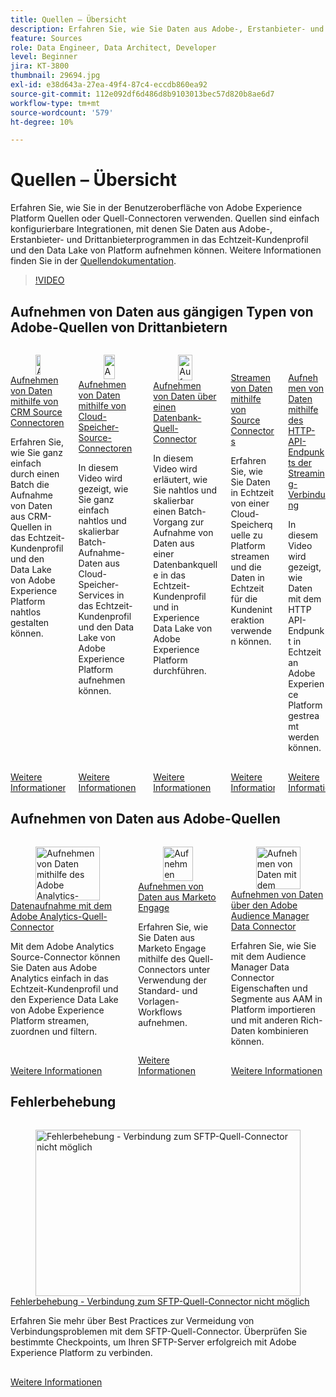 ```yaml
---
title: Quellen – Übersicht
description: Erfahren Sie, wie Sie Daten aus Adobe-, Erstanbieter- und Drittanbieter-Anwendungen einfach in das Echtzeit-Kundenprofil und den Daten-Pool von Platform aufnehmen können.
feature: Sources
role: Data Engineer, Data Architect, Developer
level: Beginner
jira: KT-3800
thumbnail: 29694.jpg
exl-id: e38d643a-27ea-49f4-87c4-eccdb860ea92
source-git-commit: 112e092df6d486d8b9103013bec57d820b8ae6d7
workflow-type: tm+mt
source-wordcount: '579'
ht-degree: 10%

---
```


# Quellen – Übersicht

Erfahren Sie, wie Sie in der Benutzeroberfläche von Adobe Experience Platform Quellen oder Quell-Connectoren verwenden. Quellen sind einfach konfigurierbare Integrationen, mit denen Sie Daten aus Adobe-, Erstanbieter- und Drittanbieterprogrammen in das Echtzeit-Kundenprofil und den Data Lake von Platform aufnehmen können. Weitere Informationen finden Sie in der [Quellendokumentation](https://experienceleague.adobe.com/docs/experience-platform/sources/home.html?lang=de).

>[!VIDEO](https://video.tv.adobe.com/v/29694?learn=on&enablevpops)

<!--should have a whole section for data prep-->

## Aufnehmen von Daten aus gängigen Typen von Adobe-Quellen von Drittanbietern

<!-- CARDS
* ingest-data-from-crm.md
* ingest-data-from-cloud-storage.md
* ingest-data-from-databases.md
* streaming-ingestion-source-connector.md
* streaming-ingestion-http-api.md
-->
<!-- START CARDS HTML - DO NOT MODIFY BY HAND -->
<div class="columns">
    <div class="column is-half-tablet is-half-desktop is-one-third-widescreen" aria-label="Ingest Data using CRM Source Connectors">
        <div class="card" style="height: 100%; display: flex; flex-direction: column; height: 100%;">
            <div class="card-image">
                <figure class="image x-is-16by9">
                    <a href="ingest-data-from-crm.md" title="Aufnehmen von Daten mithilfe von CRM Source Connectoren" target="_blank" rel="referrer">
                        <img class="is-bordered-r-small" src="https://video.tv.adobe.com/v/29711?format=jpeg&nocache=1740415500926" alt="Aufnehmen von Daten mithilfe von CRM Source Connectoren"
                             style="width: 100%; aspect-ratio: 16 / 9; object-fit: cover; overflow: hidden; display: block; margin: auto;">
                    </a>
                </figure>
            </div>
            <div class="card-content is-padded-small" style="display: flex; flex-direction: column; flex-grow: 1; justify-content: space-between;">
                <div class="top-card-content">
                    <p class="headline is-size-6 has-text-weight-bold">
                        <a href="ingest-data-from-crm.md" target="_blank" rel="referrer" title="Aufnehmen von Daten mithilfe von CRM Source Connectoren">Aufnehmen von Daten mithilfe von CRM Source Connectoren</a>
                    </p>
                    <p class="is-size-6">Erfahren Sie, wie Sie ganz einfach durch einen Batch die Aufnahme von Daten aus CRM-Quellen in das Echtzeit-Kundenprofil und den Data Lake von Adobe Experience Platform nahtlos gestalten können.</p>
                </div>
                <a href="ingest-data-from-crm.md" target="_blank" rel="referrer" class="spectrum-Button spectrum-Button--outline spectrum-Button--primary spectrum-Button--sizeM" style="align-self: flex-start; margin-top: 1rem;">
                    <span class="spectrum-Button-label has-no-wrap has-text-weight-bold">Weitere Informationen</span>
                </a>
            </div>
        </div>
    </div>
    <div class="column is-half-tablet is-half-desktop is-one-third-widescreen" aria-label="Ingest Data using Cloud Storage Source Connectors">
        <div class="card" style="height: 100%; display: flex; flex-direction: column; height: 100%;">
            <div class="card-image">
                <figure class="image x-is-16by9">
                    <a href="ingest-data-from-cloud-storage.md" title="Aufnehmen von Daten mithilfe von Cloud Storage Source Connectors" target="_blank" rel="referrer">
                        <img class="is-bordered-r-small" src="https://video.tv.adobe.com/v/29695?format=jpeg&nocache=1740415500914" alt="Aufnehmen von Daten mithilfe von Cloud Storage Source Connectors"
                             style="width: 100%; aspect-ratio: 16 / 9; object-fit: cover; overflow: hidden; display: block; margin: auto;">
                    </a>
                </figure>
            </div>
            <div class="card-content is-padded-small" style="display: flex; flex-direction: column; flex-grow: 1; justify-content: space-between;">
                <div class="top-card-content">
                    <p class="headline is-size-6 has-text-weight-bold">
                        <a href="ingest-data-from-cloud-storage.md" target="_blank" rel="referrer" title="Aufnehmen von Daten mithilfe von Cloud Storage Source Connectors">Aufnehmen von Daten mithilfe von Cloud-Speicher-Source-Connectoren</a>
                    </p>
                    <p class="is-size-6">In diesem Video wird gezeigt, wie Sie ganz einfach nahtlos und skalierbar Batch-Aufnahme-Daten aus Cloud-Speicher-Services in das Echtzeit-Kundenprofil und den Data Lake von Adobe Experience Platform aufnehmen können.</p>
                </div>
                <a href="ingest-data-from-cloud-storage.md" target="_blank" rel="referrer" class="spectrum-Button spectrum-Button--outline spectrum-Button--primary spectrum-Button--sizeM" style="align-self: flex-start; margin-top: 1rem;">
                    <span class="spectrum-Button-label has-no-wrap has-text-weight-bold">Weitere Informationen</span>
                </a>
            </div>
        </div>
    </div>
    <div class="column is-half-tablet is-half-desktop is-one-third-widescreen" aria-label="Ingest data using a database source connector">
        <div class="card" style="height: 100%; display: flex; flex-direction: column; height: 100%;">
            <div class="card-image">
                <figure class="image x-is-16by9">
                    <a href="ingest-data-from-databases.md" title="Aufnehmen von Daten über einen Datenbank-Quell-Connector" target="_blank" rel="referrer">
                        <img class="is-bordered-r-small" src="https://video.tv.adobe.com/v/329317?format=jpeg&nocache=1740415500936" alt="Aufnehmen von Daten über einen Datenbank-Quell-Connector"
                             style="width: 100%; aspect-ratio: 16 / 9; object-fit: cover; overflow: hidden; display: block; margin: auto;">
                    </a>
                </figure>
            </div>
            <div class="card-content is-padded-small" style="display: flex; flex-direction: column; flex-grow: 1; justify-content: space-between;">
                <div class="top-card-content">
                    <p class="headline is-size-6 has-text-weight-bold">
                        <a href="ingest-data-from-databases.md" target="_blank" rel="referrer" title="Aufnehmen von Daten über einen Datenbank-Quell-Connector">Aufnehmen von Daten über einen Datenbank-Quell-Connector</a>
                    </p>
                    <p class="is-size-6">In diesem Video wird erläutert, wie Sie nahtlos und skalierbar einen Batch-Vorgang zur Aufnahme von Daten aus einer Datenbankquelle in das Echtzeit-Kundenprofil und in Experience Data Lake von Adobe Experience Platform durchführen.</p>
                </div>
                <a href="ingest-data-from-databases.md" target="_blank" rel="referrer" class="spectrum-Button spectrum-Button--outline spectrum-Button--primary spectrum-Button--sizeM" style="align-self: flex-start; margin-top: 1rem;">
                    <span class="spectrum-Button-label has-no-wrap has-text-weight-bold">Weitere Informationen</span>
                </a>
            </div>
        </div>
    </div>
    <div class="column is-half-tablet is-half-desktop is-one-third-widescreen" aria-label="Stream data using Source Connectors">
        <div class="card" style="height: 100%; display: flex; flex-direction: column; height: 100%;">
            <div class="card-image">
                <figure class="image x-is-16by9">
                    <a href="streaming-ingestion-source-connector.md" title="Streamen von Daten mit Source Connectors" target="_blank" rel="referrer">
                        <img class="is-bordered-r-small" src="https://video.tv.adobe.com/v/331943?format=jpeg&nocache=1740415500903" alt="Streamen von Daten mit Source Connectors"
                             style="width: 100%; aspect-ratio: 16 / 9; object-fit: cover; overflow: hidden; display: block; margin: auto;">
                    </a>
                </figure>
            </div>
            <div class="card-content is-padded-small" style="display: flex; flex-direction: column; flex-grow: 1; justify-content: space-between;">
                <div class="top-card-content">
                    <p class="headline is-size-6 has-text-weight-bold">
                        <a href="streaming-ingestion-source-connector.md" target="_blank" rel="referrer" title="Streamen von Daten mit Source Connectors">Streamen von Daten mithilfe von Source Connectors</a>
                    </p>
                    <p class="is-size-6">Erfahren Sie, wie Sie Daten in Echtzeit von einer Cloud-Speicherquelle zu Platform streamen und die Daten in Echtzeit für die Kundeninteraktion verwenden können.</p>
                </div>
                <a href="streaming-ingestion-source-connector.md" target="_blank" rel="referrer" class="spectrum-Button spectrum-Button--outline spectrum-Button--primary spectrum-Button--sizeM" style="align-self: flex-start; margin-top: 1rem;">
                    <span class="spectrum-Button-label has-no-wrap has-text-weight-bold">Weitere Informationen</span>
                </a>
            </div>
        </div>
    </div>
    <div class="column is-half-tablet is-half-desktop is-one-third-widescreen" aria-label="Ingest Data using Streaming Connection HTTP API endpoint">
        <div class="card" style="height: 100%; display: flex; flex-direction: column; height: 100%;">
            <div class="card-image">
                <figure class="image x-is-16by9">
                    <a href="streaming-ingestion-http-api.md" title="Aufnehmen von Daten mithilfe des HTTP-API-Endpunkts der Streaming-Verbindung" target="_blank" rel="referrer">
                        <img class="is-bordered-r-small" src="https://video.tv.adobe.com/v/331028?format=jpeg&nocache=1740415500889" alt="Aufnehmen von Daten mithilfe des HTTP-API-Endpunkts der Streaming-Verbindung"
                             style="width: 100%; aspect-ratio: 16 / 9; object-fit: cover; overflow: hidden; display: block; margin: auto;">
                    </a>
                </figure>
            </div>
            <div class="card-content is-padded-small" style="display: flex; flex-direction: column; flex-grow: 1; justify-content: space-between;">
                <div class="top-card-content">
                    <p class="headline is-size-6 has-text-weight-bold">
                        <a href="streaming-ingestion-http-api.md" target="_blank" rel="referrer" title="Aufnehmen von Daten mithilfe des HTTP-API-Endpunkts der Streaming-Verbindung">Aufnehmen von Daten mithilfe des HTTP-API-Endpunkts der Streaming-Verbindung</a>
                    </p>
                    <p class="is-size-6">In diesem Video wird gezeigt, wie Daten mit dem HTTP API-Endpunkt in Echtzeit an Adobe Experience Platform gestreamt werden können.</p>
                </div>
                <a href="streaming-ingestion-http-api.md" target="_blank" rel="referrer" class="spectrum-Button spectrum-Button--outline spectrum-Button--primary spectrum-Button--sizeM" style="align-self: flex-start; margin-top: 1rem;">
                    <span class="spectrum-Button-label has-no-wrap has-text-weight-bold">Weitere Informationen</span>
                </a>
            </div>
        </div>
    </div>
</div>
<!-- END CARDS HTML - DO NOT MODIFY BY HAND -->

## Aufnehmen von Daten aus Adobe-Quellen

<!-- CARDS
* ingest-data-from-adobe-analytics.md
* ingest-data-from-marketo.md
* ingest-data-from-aam.md
-->
<!-- START CARDS HTML - DO NOT MODIFY BY HAND -->
<div class="columns">
    <div class="column is-half-tablet is-half-desktop is-one-third-widescreen" aria-label="Ingest data using the Adobe Analytics source connector">
        <div class="card" style="height: 100%; display: flex; flex-direction: column; height: 100%;">
            <div class="card-image">
                <figure class="image x-is-16by9">
                    <a href="ingest-data-from-adobe-analytics.md" title="Aufnehmen von Daten mithilfe des Adobe Analytics-Quell-Connectors" target="_blank" rel="referrer">
                        <img class="is-bordered-r-small" src="https://video.tv.adobe.com/v/29687?format=jpeg&nocache=1740415502122" alt="Aufnehmen von Daten mithilfe des Adobe Analytics-Quell-Connectors"
                             style="width: 100%; aspect-ratio: 16 / 9; object-fit: cover; overflow: hidden; display: block; margin: auto;">
                    </a>
                </figure>
            </div>
            <div class="card-content is-padded-small" style="display: flex; flex-direction: column; flex-grow: 1; justify-content: space-between;">
                <div class="top-card-content">
                    <p class="headline is-size-6 has-text-weight-bold">
                        <a href="ingest-data-from-adobe-analytics.md" target="_blank" rel="referrer" title="Aufnehmen von Daten mithilfe des Adobe Analytics-Quell-Connectors">Datenaufnahme mit dem Adobe Analytics-Quell-Connector</a>
                    </p>
                    <p class="is-size-6">Mit dem Adobe Analytics Source-Connector können Sie Daten aus Adobe Analytics einfach in das Echtzeit-Kundenprofil und den Experience Data Lake von Adobe Experience Platform streamen, zuordnen und filtern.</p>
                </div>
                <a href="ingest-data-from-adobe-analytics.md" target="_blank" rel="referrer" class="spectrum-Button spectrum-Button--outline spectrum-Button--primary spectrum-Button--sizeM" style="align-self: flex-start; margin-top: 1rem;">
                    <span class="spectrum-Button-label has-no-wrap has-text-weight-bold">Weitere Informationen</span>
                </a>
            </div>
        </div>
    </div>
    <div class="column is-half-tablet is-half-desktop is-one-third-widescreen" aria-label="Ingest data from Marketo Engage">
        <div class="card" style="height: 100%; display: flex; flex-direction: column; height: 100%;">
            <div class="card-image">
                <figure class="image x-is-16by9">
                    <a href="ingest-data-from-marketo.md" title="Aufnehmen von Daten aus Marketo Engage" target="_blank" rel="referrer">
                        <img class="is-bordered-r-small" src="https://video.tv.adobe.com/v/3419550?format=jpeg&nocache=1740415502109" alt="Aufnehmen von Daten aus Marketo Engage"
                             style="width: 100%; aspect-ratio: 16 / 9; object-fit: cover; overflow: hidden; display: block; margin: auto;">
                    </a>
                </figure>
            </div>
            <div class="card-content is-padded-small" style="display: flex; flex-direction: column; flex-grow: 1; justify-content: space-between;">
                <div class="top-card-content">
                    <p class="headline is-size-6 has-text-weight-bold">
                        <a href="ingest-data-from-marketo.md" target="_blank" rel="referrer" title="Aufnehmen von Daten aus Marketo Engage">Aufnehmen von Daten aus Marketo Engage</a>
                    </p>
                    <p class="is-size-6">Erfahren Sie, wie Sie Daten aus Marketo Engage mithilfe des Quell-Connectors unter Verwendung der Standard- und Vorlagen-Workflows aufnehmen.</p>
                </div>
                <a href="ingest-data-from-marketo.md" target="_blank" rel="referrer" class="spectrum-Button spectrum-Button--outline spectrum-Button--primary spectrum-Button--sizeM" style="align-self: flex-start; margin-top: 1rem;">
                    <span class="spectrum-Button-label has-no-wrap has-text-weight-bold">Weitere Informationen</span>
                </a>
            </div>
        </div>
    </div>
    <div class="column is-half-tablet is-half-desktop is-one-third-widescreen" aria-label="Ingest data using the Adobe Audience Manager data connector">
        <div class="card" style="height: 100%; display: flex; flex-direction: column; height: 100%;">
            <div class="card-image">
                <figure class="image x-is-16by9">
                    <a href="ingest-data-from-aam.md" title="Aufnehmen von Daten mit dem Adobe Audience Manager Data Connector" target="_blank" rel="referrer">
                        <img class="is-bordered-r-small" src="https://video.tv.adobe.com/v/331214/?format=jpeg&nocache=1740415502093" alt="Aufnehmen von Daten mit dem Adobe Audience Manager Data Connector"
                             style="width: 100%; aspect-ratio: 16 / 9; object-fit: cover; overflow: hidden; display: block; margin: auto;">
                    </a>
                </figure>
            </div>
            <div class="card-content is-padded-small" style="display: flex; flex-direction: column; flex-grow: 1; justify-content: space-between;">
                <div class="top-card-content">
                    <p class="headline is-size-6 has-text-weight-bold">
                        <a href="ingest-data-from-aam.md" target="_blank" rel="referrer" title="Aufnehmen von Daten mit dem Adobe Audience Manager Data Connector">Aufnehmen von Daten über den Adobe Audience Manager Data Connector</a>
                    </p>
                    <p class="is-size-6">Erfahren Sie, wie Sie mit dem Audience Manager Data Connector Eigenschaften und Segmente aus AAM in Platform importieren und mit anderen Rich-Daten kombinieren können.</p>
                </div>
                <a href="ingest-data-from-aam.md" target="_blank" rel="referrer" class="spectrum-Button spectrum-Button--outline spectrum-Button--primary spectrum-Button--sizeM" style="align-self: flex-start; margin-top: 1rem;">
                    <span class="spectrum-Button-label has-no-wrap has-text-weight-bold">Weitere Informationen</span>
                </a>
            </div>
        </div>
    </div>
</div>
<!-- END CARDS HTML - DO NOT MODIFY BY HAND -->

## Fehlerbehebung

<!-- CARDS
* troubleshoot-sftp-connector.md
-->
<!-- START CARDS HTML - DO NOT MODIFY BY HAND -->
<div class="columns">
    <div class="column is-half-tablet is-half-desktop is-one-third-widescreen" aria-label="Troubleshoot - Unable to connect to SFTP source connector">
        <div class="card" style="height: 100%; display: flex; flex-direction: column; height: 100%;">
            <div class="card-image">
                <figure class="image x-is-16by9">
                    <a href="troubleshoot-sftp-connector.md" title="Fehlerbehebung - Verbindung zum SFTP-Quell-Connector nicht möglich" target="_blank" rel="referrer">
                        <img class="is-bordered-r-small" src="https://video.tv.adobe.com/v/3416134?format=jpeg&nocache=1740415502267" alt="Fehlerbehebung - Verbindung zum SFTP-Quell-Connector nicht möglich"
                             style="width: 100%; aspect-ratio: 16 / 9; object-fit: cover; overflow: hidden; display: block; margin: auto;">
                    </a>
                </figure>
            </div>
            <div class="card-content is-padded-small" style="display: flex; flex-direction: column; flex-grow: 1; justify-content: space-between;">
                <div class="top-card-content">
                    <p class="headline is-size-6 has-text-weight-bold">
                        <a href="troubleshoot-sftp-connector.md" target="_blank" rel="referrer" title="Fehlerbehebung - Verbindung zum SFTP-Quell-Connector nicht möglich">Fehlerbehebung - Verbindung zum SFTP-Quell-Connector nicht möglich</a>
                    </p>
                    <p class="is-size-6">Erfahren Sie mehr über Best Practices zur Vermeidung von Verbindungsproblemen mit dem SFTP-Quell-Connector. Überprüfen Sie bestimmte Checkpoints, um Ihren SFTP-Server erfolgreich mit Adobe Experience Platform zu verbinden.</p>
                </div>
                <a href="troubleshoot-sftp-connector.md" target="_blank" rel="referrer" class="spectrum-Button spectrum-Button--outline spectrum-Button--primary spectrum-Button--sizeM" style="align-self: flex-start; margin-top: 1rem;">
                    <span class="spectrum-Button-label has-no-wrap has-text-weight-bold">Weitere Informationen</span>
                </a>
            </div>
        </div>
    </div>
</div>
<!-- END CARDS HTML - DO NOT MODIFY BY HAND -->

